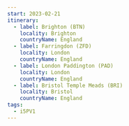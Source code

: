 ```yaml
---
start: 2023-02-21
itinerary:
  - label: Brighton (BTN)
    locality: Brighton
    countryName: England
  - label: Farringdon (ZFD)
    locality: London
    countryName: England
  - label: London Paddington (PAD)
    locality: London
    countryName: England
  - label: Bristol Temple Meads (BRI)
    locality: Bristol
    countryName: England
tags:
  - i5PV1
---
```

